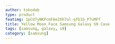 ```yaml
---
author: tokodab
type: product
featimg: 1pCU7yNKPcmFAe2Xh7ul-qfb1b_P7uMFf
title: Yellow Moon Face Samsung Galaxy S9 Case
tags: [samsung, galaxy, s9]
category: [samsung]
---
```

